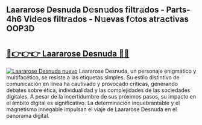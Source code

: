 ## Laararose Desnuda D𝚎sn𝚞dos filtr𝚊dos - Parts-4h6 Vid𝚎os filtr𝚊dos - N𝚞evas f𝚘tos atr𝚊ctivas OOP3D

# <h2><a href="http://mbdujh3.tromn.icu/?c=Laararose+Desnuda">🔗👉👉👉 Laararose Desnuda 🔗🔗</a></h2>

[![Laararose Desnuda nuevo](https://i.imgur.com/pEAQMta.gif)](http://mbdujh3.tromn.icu/?c=Laararose+Desnuda)
Laararose Desnuda, un personaje enigmático y multifacético, se resiste a las etiquetas simples. Su estilo distintivo de comunicación en línea ha cautivado y provocado críticas, generando debates sobre ética, individualidad y las complejidades de las sociedades digitales. A pesar de la incertidumbre de sus próximos pasos, su impacto en el ámbito digital es significativo. La determinación inquebrantable y el magnetismo innegable impulsan el viaje de Laararose Desnuda en el panorama digital.
